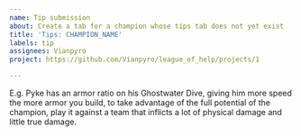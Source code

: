 ```yaml
---
name: Tip submission
about: Create a tab for a champion whose tips tab does not yet exist
title: 'Tips: CHAMPION_NAME'
labels: tip
assignees: Vianpyro
project: https://github.com/Vianpyro/league_of_help/projects/1

---
```


E.g. Pyke has an armor ratio on his Ghostwater Dive, giving him more speed the more armor you build, to take advantage of the full potential of the champion, play it against a team that inflicts a lot of physical damage and little true damage.
